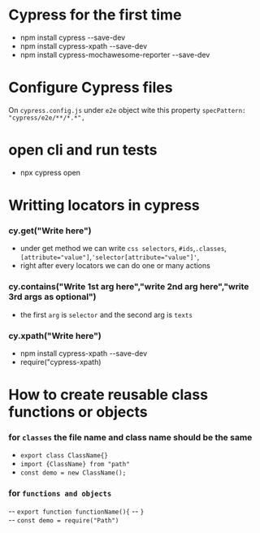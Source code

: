 # Cypress for the first time

- npm install cypress --save-dev
- npm install cypress-xpath --save-dev
- npm install cypress-mochawesome-reporter --save-dev

# Configure Cypress files

On `cypress.config.js` under `e2e` object wite this property `specPattern: "cypress/e2e/**/*.*",`

# open cli and run tests

- npx cypress open

# Writting locators in cypress

### cy.get("Write here")

- under get method we can write `css selectors`, `#ids`,`.classes`,`[attribute="value"]`,`'selector[attribute="value"]'`,
- right after every locators we can do one or many actions

### cy.contains("Write 1st arg here","write 2nd arg here","write 3rd args as optional")

- the first `arg` is `selector` and the second arg is `texts`

### cy.xpath("Write here")

- npm install cypress-xpath --save-dev
- require("cypress-xpath)

# How to create reusable class functions or objects

### for `classes` the file name and class name should be the same

- `export class ClassName{}`
- `import {ClassName} from "path"`
- `const demo = new ClassName();`

### for `functions and objects`

-- `export function functionName(){`
-- `}`  
 -- `const demo = require("Path")`
